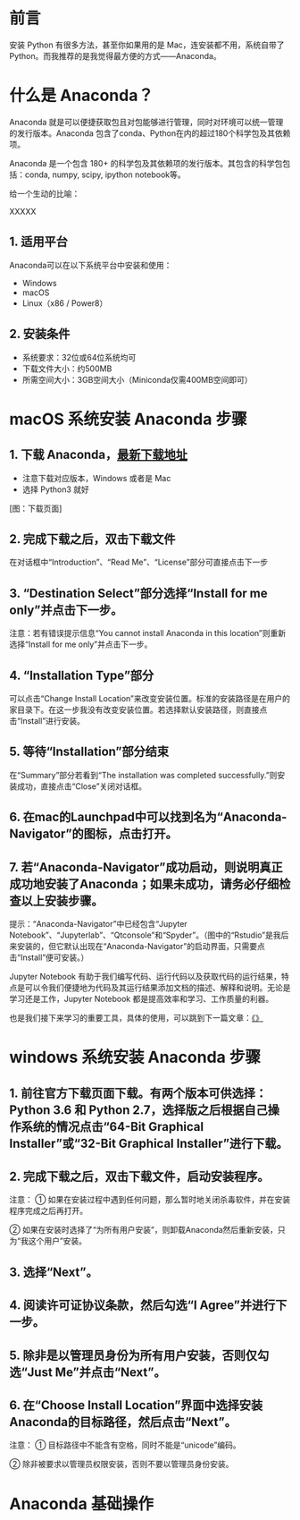 # 前言

安装 Python 有很多方法，甚至你如果用的是 Mac，连安装都不用，系统自带了 Python。而我推荐的是我觉得最方便的方式——Anaconda。

# 什么是 Anaconda？

Anaconda 就是可以便捷获取包且对包能够进行管理，同时对环境可以统一管理的发行版本。Anaconda 包含了conda、Python在内的超过180个科学包及其依赖项。

Anaconda 是一个包含 180+ 的科学包及其依赖项的发行版本。其包含的科学包包括：conda, numpy, scipy, ipython notebook等。

给一个生动的比喻：

XXXXX

## 1. 适用平台
Anaconda可以在以下系统平台中安装和使用：
+ Windows
+ macOS
+ Linux（x86 / Power8）

## 2. 安装条件
+ 系统要求：32位或64位系统均可
+ 下载文件大小：约500MB
+ 所需空间大小：3GB空间大小（Miniconda仅需400MB空间即可）

# macOS 系统安装 Anaconda 步骤

## 1. 下载 Anaconda，[最新下载地址](https://www.anaconda.com/distribution/)

- 注意下载对应版本，Windows 或者是 Mac
- 选择 Python3 就好

[图：下载页面]

## 2. 完成下载之后，双击下载文件

在对话框中“Introduction”、“Read Me”、“License”部分可直接点击下一步

## 3. “Destination Select”部分选择“Install for me only”并点击下一步。

注意：若有错误提示信息“You cannot install Anaconda in this location”则重新选择“Install for me only”并点击下一步。

## 4. “Installation Type”部分

可以点击“Change Install Location”来改变安装位置。标准的安装路径是在用户的家目录下。在这一步我没有改变安装位置。若选择默认安装路径，则直接点击“Install”进行安装。

## 5. 等待“Installation”部分结束

在“Summary”部分若看到“The installation was completed successfully.”则安装成功，直接点击“Close”关闭对话框。
 
## 6. 在mac的Launchpad中可以找到名为“Anaconda-Navigator”的图标，点击打开。

## 7. 若“Anaconda-Navigator”成功启动，则说明真正成功地安装了Anaconda；如果未成功，请务必仔细检查以上安装步骤。

提示：“Anaconda-Navigator”中已经包含“Jupyter Notebook”、“Jupyterlab”、“Qtconsole”和“Spyder”。（图中的“Rstudio”是我后来安装的，但它默认出现在“Anaconda-Navigator”的启动界面，只需要点击“Install”便可安装。）

Jupyter Notebook 有助于我们编写代码、运行代码以及获取代码的运行结果，特点是可以令我们便捷地为代码及其运行结果添加文档的描述、解释和说明。无论是学习还是工作，Jupyter Notebook 都是提高效率和学习、工作质量的利器。

也是我们接下来学习的重要工具，具体的使用，可以跳到下一篇文章：[《》]()

# windows 系统安装 Anaconda 步骤

## 1. 前往官方下载页面下载。有两个版本可供选择：Python 3.6 和 Python 2.7，选择版之后根据自己操作系统的情况点击“64-Bit Graphical Installer”或“32-Bit Graphical Installer”进行下载。

## 2. 完成下载之后，双击下载文件，启动安装程序。

注意：
① 如果在安装过程中遇到任何问题，那么暂时地关闭杀毒软件，并在安装程序完成之后再打开。

② 如果在安装时选择了“为所有用户安装”，则卸载Anaconda然后重新安装，只为“我这个用户”安装。

## 3. 选择“Next”。

## 4. 阅读许可证协议条款，然后勾选“I Agree”并进行下一步。

## 5. 除非是以管理员身份为所有用户安装，否则仅勾选“Just Me”并点击“Next”。

## 6. 在“Choose Install Location”界面中选择安装Anaconda的目标路径，然后点击“Next”。

注意：
① 目标路径中不能含有空格，同时不能是“unicode”编码。

② 除非被要求以管理员权限安装，否则不要以管理员身份安装。

# Anaconda 基础操作

